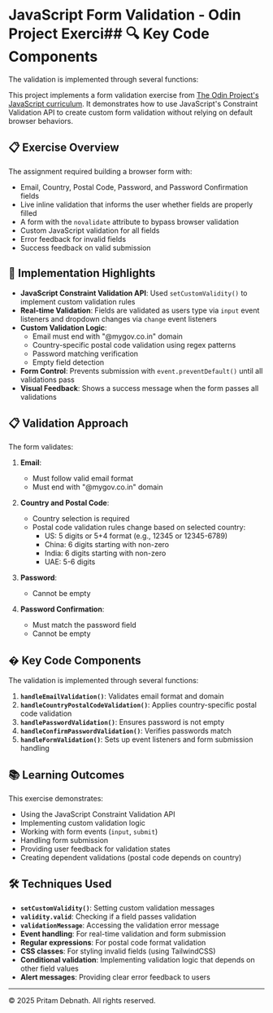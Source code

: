 # JavaScript Form Validation - Odin Project Exerci## 🔍 Key Code Components

The validation is implemented through several functions:

This project implements a form validation exercise from [The Odin Project's JavaScript curriculum](https://www.theodinproject.com/lessons/node-path-javascript-form-validation-with-javascript). It demonstrates how to use JavaScript's Constraint Validation API to create custom form validation without relying on default browser behaviors.

## 📋 Exercise Overview

The assignment required building a browser form with:

- Email, Country, Postal Code, Password, and Password Confirmation fields
- Live inline validation that informs the user whether fields are properly filled
- A form with the `novalidate` attribute to bypass browser validation
- Custom JavaScript validation for all fields
- Error feedback for invalid fields
- Success feedback on valid submission

## 🚀 Implementation Highlights

- **JavaScript Constraint Validation API**: Used `setCustomValidity()` to implement custom validation rules
- **Real-time Validation**: Fields are validated as users type via `input` event listeners and dropdown changes via `change` event listeners
- **Custom Validation Logic**:
  - Email must end with "@mygov.co.in" domain
  - Country-specific postal code validation using regex patterns
  - Password matching verification
  - Empty field detection
- **Form Control**: Prevents submission with `event.preventDefault()` until all validations pass
- **Visual Feedback**: Shows a success message when the form passes all validations

## 📋 Validation Approach

The form validates:

1. **Email**:
   - Must follow valid email format
   - Must end with "@mygov.co.in" domain

2. **Country and Postal Code**:
   - Country selection is required
   - Postal code validation rules change based on selected country:
     - US: 5 digits or 5+4 format (e.g., 12345 or 12345-6789)
     - China: 6 digits starting with non-zero
     - India: 6 digits starting with non-zero
     - UAE: 5-6 digits

3. **Password**:
   - Cannot be empty

4. **Password Confirmation**:
   - Must match the password field
   - Cannot be empty

## � Key Code Components

The validation is implemented through several functions:

1. **`handleEmailValidation()`**: Validates email format and domain
2. **`handleCountryPostalCodeValidation()`**: Applies country-specific postal code validation
3. **`handlePasswordValidation()`**: Ensures password is not empty
4. **`handleConfirmPasswordValidation()`**: Verifies passwords match
5. **`handleFormValidation()`**: Sets up event listeners and form submission handling

## 📚 Learning Outcomes

This exercise demonstrates:

- Using the JavaScript Constraint Validation API
- Implementing custom validation logic
- Working with form events (`input`, `submit`)
- Handling form submission
- Providing user feedback for validation states
- Creating dependent validations (postal code depends on country)

## 🛠️ Techniques Used

- **`setCustomValidity()`**: Setting custom validation messages
- **`validity.valid`**: Checking if a field passes validation
- **`validationMessage`**: Accessing the validation error message
- **Event handling**: For real-time validation and form submission
- **Regular expressions**: For postal code format validation
- **CSS classes**: For styling invalid fields (using TailwindCSS)
- **Conditional validation**: Implementing validation logic that depends on other field values
- **Alert messages**: Providing clear error feedback to users

---

© 2025 Pritam Debnath. All rights reserved.
